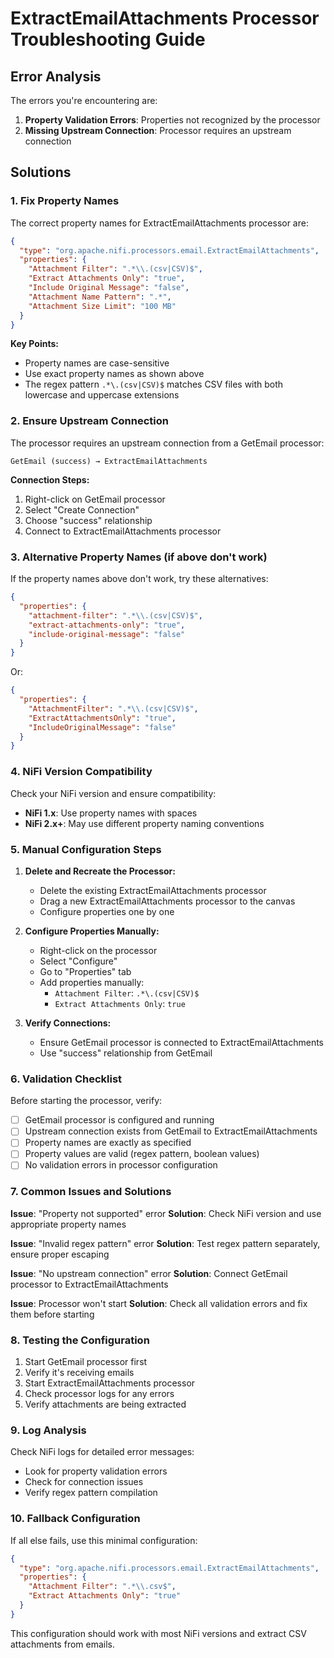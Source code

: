 # ExtractEmailAttachments Processor Troubleshooting Guide

## Error Analysis

The errors you're encountering are:

1. **Property Validation Errors**: Properties not recognized by the processor
2. **Missing Upstream Connection**: Processor requires an upstream connection

## Solutions

### 1. Fix Property Names

The correct property names for ExtractEmailAttachments processor are:

```json
{
  "type": "org.apache.nifi.processors.email.ExtractEmailAttachments",
  "properties": {
    "Attachment Filter": ".*\\.(csv|CSV)$",
    "Extract Attachments Only": "true",
    "Include Original Message": "false",
    "Attachment Name Pattern": ".*",
    "Attachment Size Limit": "100 MB"
  }
}
```

**Key Points:**
- Property names are case-sensitive
- Use exact property names as shown above
- The regex pattern `.*\.(csv|CSV)$` matches CSV files with both lowercase and uppercase extensions

### 2. Ensure Upstream Connection

The processor requires an upstream connection from a GetEmail processor:

```
GetEmail (success) → ExtractEmailAttachments
```

**Connection Steps:**
1. Right-click on GetEmail processor
2. Select "Create Connection"
3. Choose "success" relationship
4. Connect to ExtractEmailAttachments processor

### 3. Alternative Property Names (if above don't work)

If the property names above don't work, try these alternatives:

```json
{
  "properties": {
    "attachment-filter": ".*\\.(csv|CSV)$",
    "extract-attachments-only": "true",
    "include-original-message": "false"
  }
}
```

Or:

```json
{
  "properties": {
    "AttachmentFilter": ".*\\.(csv|CSV)$",
    "ExtractAttachmentsOnly": "true",
    "IncludeOriginalMessage": "false"
  }
}
```

### 4. NiFi Version Compatibility

Check your NiFi version and ensure compatibility:

- **NiFi 1.x**: Use property names with spaces
- **NiFi 2.x+**: May use different property naming conventions

### 5. Manual Configuration Steps

1. **Delete and Recreate the Processor:**
   - Delete the existing ExtractEmailAttachments processor
   - Drag a new ExtractEmailAttachments processor to the canvas
   - Configure properties one by one

2. **Configure Properties Manually:**
   - Right-click on the processor
   - Select "Configure"
   - Go to "Properties" tab
   - Add properties manually:
     - `Attachment Filter`: `.*\.(csv|CSV)$`
     - `Extract Attachments Only`: `true`

3. **Verify Connections:**
   - Ensure GetEmail processor is connected to ExtractEmailAttachments
   - Use "success" relationship from GetEmail

### 6. Validation Checklist

Before starting the processor, verify:

- [ ] GetEmail processor is configured and running
- [ ] Upstream connection exists from GetEmail to ExtractEmailAttachments
- [ ] Property names are exactly as specified
- [ ] Property values are valid (regex pattern, boolean values)
- [ ] No validation errors in processor configuration

### 7. Common Issues and Solutions

**Issue**: "Property not supported" error
**Solution**: Check NiFi version and use appropriate property names

**Issue**: "Invalid regex pattern" error
**Solution**: Test regex pattern separately, ensure proper escaping

**Issue**: "No upstream connection" error
**Solution**: Connect GetEmail processor to ExtractEmailAttachments

**Issue**: Processor won't start
**Solution**: Check all validation errors and fix them before starting

### 8. Testing the Configuration

1. Start GetEmail processor first
2. Verify it's receiving emails
3. Start ExtractEmailAttachments processor
4. Check processor logs for any errors
5. Verify attachments are being extracted

### 9. Log Analysis

Check NiFi logs for detailed error messages:
- Look for property validation errors
- Check for connection issues
- Verify regex pattern compilation

### 10. Fallback Configuration

If all else fails, use this minimal configuration:

```json
{
  "type": "org.apache.nifi.processors.email.ExtractEmailAttachments",
  "properties": {
    "Attachment Filter": ".*\\.csv$",
    "Extract Attachments Only": "true"
  }
}
```

This configuration should work with most NiFi versions and extract CSV attachments from emails.